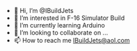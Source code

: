 - 👋 Hi, I’m @IBuildJets
- 👀 I’m interested in F-16 Simulator Build
- 🌱 I’m currently learning Arduino
- 💞️ I’m looking to collaborate on ...
- 📫 How to reach me IBuildJets@aol.com

<!---
IBuildJets/IBuildJets is a ✨ special ✨ repository because its `README.md` (this file) appears on your GitHub profile.
You can click the Preview link to take a look at your changes.
--->
